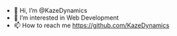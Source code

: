 - 👋 Hi, I’m @KazeDynamics
- 👀 I’m interested in Web Development
- 📫 How to reach me https://github.com/KazeDynamics

<!---
KazeDynamics/KazeDynamics is a ✨ special ✨ repository because its `README.md` (this file) appears on your GitHub profile.
You can click the Preview link to take a look at your changes.
--->
